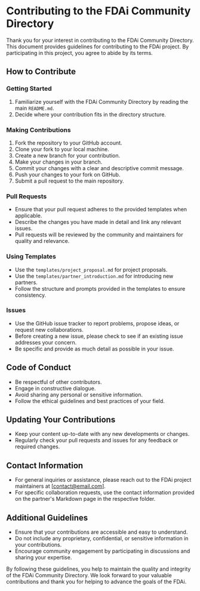 # Contributing to the FDAi Community Directory

Thank you for your interest in contributing to the FDAi Community Directory. This document provides guidelines for contributing to the FDAi project. By participating in this project, you agree to abide by its terms.

## How to Contribute

### Getting Started
1. Familiarize yourself with the FDAi Community Directory by reading the main `README.md`.
2. Decide where your contribution fits in the directory structure.

### Making Contributions
1. Fork the repository to your GitHub account.
2. Clone your fork to your local machine.
3. Create a new branch for your contribution.
4. Make your changes in your branch.
5. Commit your changes with a clear and descriptive commit message.
6. Push your changes to your fork on GitHub.
7. Submit a pull request to the main repository.

### Pull Requests
- Ensure that your pull request adheres to the provided templates when applicable.
- Describe the changes you have made in detail and link any relevant issues.
- Pull requests will be reviewed by the community and maintainers for quality and relevance.

### Using Templates
- Use the `templates/project_proposal.md` for project proposals.
- Use the `templates/partner_introduction.md` for introducing new partners.
- Follow the structure and prompts provided in the templates to ensure consistency.

### Issues
- Use the GitHub issue tracker to report problems, propose ideas, or request new collaborations.
- Before creating a new issue, please check to see if an existing issue addresses your concern.
- Be specific and provide as much detail as possible in your issue.

## Code of Conduct
- Be respectful of other contributors.
- Engage in constructive dialogue.
- Avoid sharing any personal or sensitive information.
- Follow the ethical guidelines and best practices of your field.

## Updating Your Contributions
- Keep your content up-to-date with any new developments or changes.
- Regularly check your pull requests and issues for any feedback or required changes.

## Contact Information
- For general inquiries or assistance, please reach out to the FDAi project maintainers at [contact@email.com].
- For specific collaboration requests, use the contact information provided on the partner's Markdown page in the respective folder.

## Additional Guidelines
- Ensure that your contributions are accessible and easy to understand.
- Do not include any proprietary, confidential, or sensitive information in your contributions.
- Encourage community engagement by participating in discussions and sharing your expertise.

By following these guidelines, you help to maintain the quality and integrity of the FDAi Community Directory. We look forward to your valuable contributions and thank you for helping to advance the goals of the FDAi.

